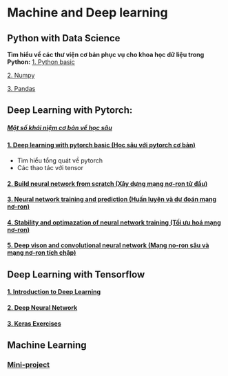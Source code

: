 # Machine and Deep learning

## Python with Data Science

**Tìm hiểu về các thư viện cơ bản phục vụ cho khoa học dữ liệu trong Python:**
[1. Python basic]()

[2. Numpy]()

[3. Pandas]()


## Deep Learning with Pytorch:

##### [Một số khái niệm cơ bản về học sâu](Deep-Learning-Pytorch/README.md)

#### [1. Deep learning with pytorch basic (Học sâu với pytorch cơ bản)](https://github.com/duythanh22/Machine-and-Deep-Learning/tree/main/Deep-Learning-Pytorch/1_deep_learning_with_pytorch_basic)
- Tìm hiểu tổng quát về pytorch
- Các thao tác với tensor
#### [2. Build neural network from scratch (Xây dựng mạng nơ-ron từ đầu)]()
#### [3. Neural network training and prediction (Huấn luyện và dự đoán mạng nơ-ron)]()
#### [4. Stability and optimazation of neural network training (Tối ưu hoá mạng nơ-ron)]()
#### [5. Deep vison and convolutional neural network (Mạng no-ron sâu và mạng nơ-ron tích chập)]()

## Deep Learning with Tensorflow
#### [1. Introduction to Deep Learning]()
#### [2. Deep Neural Network]()
#### [3. Keras Exercises ]()
#### [ ]()
#### [ ]()
#### [ ]()
#### [ ]()
#### [ ]()
#### [ ]()
#### [ ]()
#### [ ]()
#### [ ]()
#### [ ]()
## Machine Learning
### [Mini-project](Machine-Learning/ML-mini-projects)
